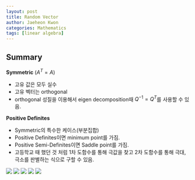 ```yaml
---
layout: post
title: Random Vector
author: Jaeheon Kwon
categories: Mathematics
tags: [linear algebra]
---
```




## Summary



**Symmetric** $(A^T=A)$

- 고유 값은 모두 실수
- 고유 벡터는 orthogonal
- orthogonal 성질을 이용해서 eigen decomposition때 $Q^{-1}=Q^T$를 사용할 수 있음.



**Positive Definites**

- Symmetric의 특수한 케이스(부분집합)
- Positive Definites이면 minimum point를 가짐.
- Positive Semi-Definites이면 Saddle point를 가짐.
- 고등학교 때 했던 것 처럼 1차 도함수를 통해 극값을 찾고 2차 도함수를 통해 극대, 극소를 판별하는 식으로 구할 수 있음.



<img src = "https://py-tonic.github.io/images/symmetric/Page1.jpg">

<img src = "https://py-tonic.github.io/images/symmetric/Page2.jpg">

<img src = "https://py-tonic.github.io/images/symmetric/Page3.jpg">

<img src = "https://py-tonic.github.io/images/symmetric/Page4.jpg">

<img src = "https://py-tonic.github.io/images/symmetric/Page5.jpg">
